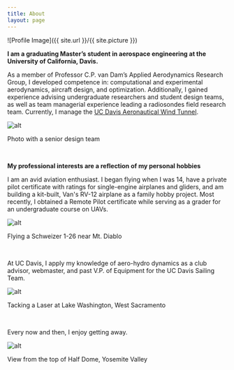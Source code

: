 ```yaml
---
title: About
layout: page
---
```

![Profile Image]({{ site.url }}/{{ site.picture }})

<p><b>I am a graduating Master’s student in aerospace engineering at the University of California, Davis.</b></p>


<p>As a member of Professor C.P. van Dam’s Applied Aerodynamics Research Group, I developed competence in: computational and experimental aerodynamics, aircraft design, and optimization. Additionally, I gained experience advising undergraduate researchers and student design teams, as well as team managerial experience leading a radiosondes field research team. Currently, I manage the
<a href="https://flight.engr.ucdavis.edu/facilities/"> UC Davis Aeronautical Wind Tunnel</a>.

<p><img src="{{ site.url }}/assets/images/group.jpg" alt="alt" /></p>
<figcaption class="caption">Photo with a senior design team</figcaption></p>


<br>
<p><b>My professional interests are a reflection of my personal hobbies</b></p>

<p>I am an avid aviation enthusiast. I began flying when I was 14, have a private pilot certificate with ratings for single-engine airplanes and gliders, and am building a kit-built, Van's RV-12 airplane as a family hobby project. Most recently, I obtained a Remote Pilot certificate while serving as a grader for an undergraduate course on UAVs.

<p><img src="{{ site.url }}/assets/images/1-26.jpg" alt="alt" />
<figcaption class="caption">Flying a Schweizer 1-26 near Mt. Diablo</figcaption></p>


<br><p>At UC Davis, I apply my knowledge of aero-hydro dynamics as a club advisor, webmaster, and past V.P. of Equipment for the UC Davis Sailing Team.</p>

<p><img src="{{ site.url }}/assets/images/laser.jpg" alt="alt"/>
<figcaption class="caption">Tacking a Laser at Lake Washington, West Sacramento</figcaption></p>

<br><p>Every now and then, I enjoy getting away.</p>
<p><img src="{{ site.url }}/assets/images/dome.jpg" alt="alt"/>
<figcaption class="caption">View from the top of Half Dome, Yosemite Valley</figcaption></p>

<br>
<p>
</p>

